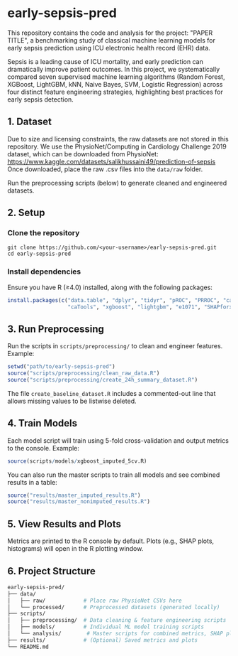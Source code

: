 # early-sepsis-pred
This repository contains the code and analysis for the project:
"PAPER TITLE", a benchmarking study of classical machine learning models for early sepsis prediction using ICU electronic health record (EHR) data.

Sepsis is a leading cause of ICU mortality, and early prediction can dramatically improve patient outcomes. In this project, we systematically compared seven supervised machine learning algorithms (Random Forest, XGBoost, LightGBM, kNN, Naive Bayes, SVM, Logistic Regression) across four distinct feature engineering strategies, highlighting best practices for early sepsis detection.

## 1. Dataset
Due to size and licensing constraints, the raw datasets are not stored in this repository. We use the PhysioNet/Computing in Cardiology Challenge 2019 dataset, which can be downloaded from PhysioNet: https://www.kaggle.com/datasets/salikhussaini49/prediction-of-sepsis
Once downloaded, place the raw .csv files into the `data/raw` folder.

Run the preprocessing scripts (below) to generate cleaned and engineered datasets.

## 2. Setup

### Clone the repository
```
git clone https://github.com/<your-username>/early-sepsis-pred.git
cd early-sepsis-pred
```

### Install dependencies
Ensure you have R (≥4.0) installed, along with the following packages:
```r
install.packages(c("data.table", "dplyr", "tidyr", "pROC", "PRROC", "caret", "ranger",
                   "caTools", "xgboost", "lightgbm", "e1071", "SHAPforxgboost"))
```

 ## 3. Run Preprocessing
 Run the scripts in `scripts/preprocessing/` to clean and engineer features. Example:
 ```r
setwd("path/to/early-sepsis-pred")
source("scripts/preprocessing/clean_raw_data.R")
source("scripts/preprocessing/create_24h_summary_dataset.R")
```
The file `create_baseline_dataset.R` includes a commented-out line that allows missing values to be listwise deleted.

## 4. Train Models
Each model script will train using 5-fold cross-validation and output metrics to the console.
Example:
```r
source(scripts/models/xgboost_imputed_5cv.R)
```
You can also run the master scripts to train all models and see combined results in a table:
```r
source("results/master_imputed_results.R")
source("results/master_nonimputed_results.R")
```

## 5. View Results and Plots
Metrics are printed to the R console by default. Plots (e.g., SHAP plots, histograms) will open in the R plotting window. 

## 6. Project Structure
```graphql
early-sepsis-pred/
├── data/
│   ├── raw/            # Place raw PhysioNet CSVs here
│   └── processed/      # Preprocessed datasets (generated locally)
├── scripts/
│   ├── preprocessing/  # Data cleaning & feature engineering scripts
│   ├── models/         # Individual ML model training scripts
│   └── analysis/        # Master scripts for combined metrics, SHAP plots, data histograms
├── results/            # (Optional) Saved metrics and plots
└── README.md
```
